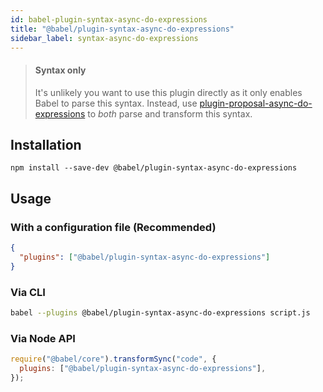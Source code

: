 ```yaml
---
id: babel-plugin-syntax-async-do-expressions
title: "@babel/plugin-syntax-async-do-expressions"
sidebar_label: syntax-async-do-expressions
---
```


> #### Syntax only
>
> It's unlikely you want to use this plugin directly as it only enables Babel to parse this syntax. Instead, use [plugin-proposal-async-do-expressions](plugin-proposal-async-do-expressions.md) to _both_ parse and transform this syntax.

## Installation

```shell npm2yarn
npm install --save-dev @babel/plugin-syntax-async-do-expressions
```

## Usage

### With a configuration file (Recommended)

```json title="babel.config.json"
{
  "plugins": ["@babel/plugin-syntax-async-do-expressions"]
}
```

### Via CLI

```sh title="Shell"
babel --plugins @babel/plugin-syntax-async-do-expressions script.js
```

### Via Node API

```js title="JavaScript"
require("@babel/core").transformSync("code", {
  plugins: ["@babel/plugin-syntax-async-do-expressions"],
});
```
